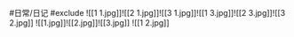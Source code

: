 #日常/日记 #exclude 
![[1 1.jpg]]![[2 1.jpg]]![[3 1.jpg]]![[1 3.jpg]]![[2 3.jpg]]![[3 2.jpg]]
![[1.jpg]]![[2.jpg]]![[3.jpg]] ![[1 2.jpg]]